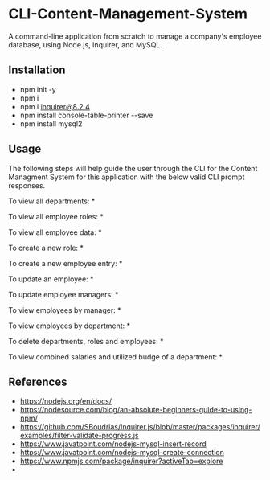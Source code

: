 # CLI-Content-Management-System
A command-line application from scratch to manage a company's employee database, using Node.js, Inquirer, and MySQL.

## Installation
* npm init -y
* npm i
* npm i inquirer@8.2.4
* npm install console-table-printer --save
* npm install mysql2  

## Usage
The following steps will help guide the user through the CLI for the Content Managment System for this application with the below valid CLI prompt responses.

To view all departments:
* 

To view all employee roles:
* 

To view all employee data:
*

To create a new role:
*

To create a new employee entry:
*

To update an employee:
*

To  update employee managers:
*

To view employees by manager:
*

To view employees by department:
*

To delete departments, roles and employees:
*

To view combined salaries and utilized budge of a department:
*

## References
* https://nodejs.org/en/docs/
* https://nodesource.com/blog/an-absolute-beginners-guide-to-using-npm/
* https://github.com/SBoudrias/Inquirer.js/blob/master/packages/inquirer/examples/filter-validate-progress.js
* https://www.javatpoint.com/nodejs-mysql-insert-record
* https://www.javatpoint.com/nodejs-mysql-create-connection
* https://www.npmjs.com/package/inquirer?activeTab=explore
*